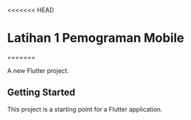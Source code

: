 <<<<<<< HEAD
# Latihan 1 Pemograman Mobile
=======

A new Flutter project.

## Getting Started

This project is a starting point for a Flutter application.
